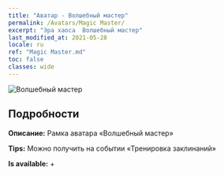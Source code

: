 ```yaml
---
title: "Аватар - Волшебный мастер"
permalink: /Avatars/Magic Master/
excerpt: "Эра хаоса  Волшебный мастер"
last_modified_at: 2021-05-28
locale: ru
ref: "Magic Master.md"
toc: false
classes: wide
---
```

 ![Волшебный мастер](/images/a/avatarFrame_37.png)

## Подробности

 **Описание:** Рамка аватара «Волшебный мастер» 

 **Tips:** Можно получить на событии «Тренировка заклинаний» 

 **Is available:**  + 

